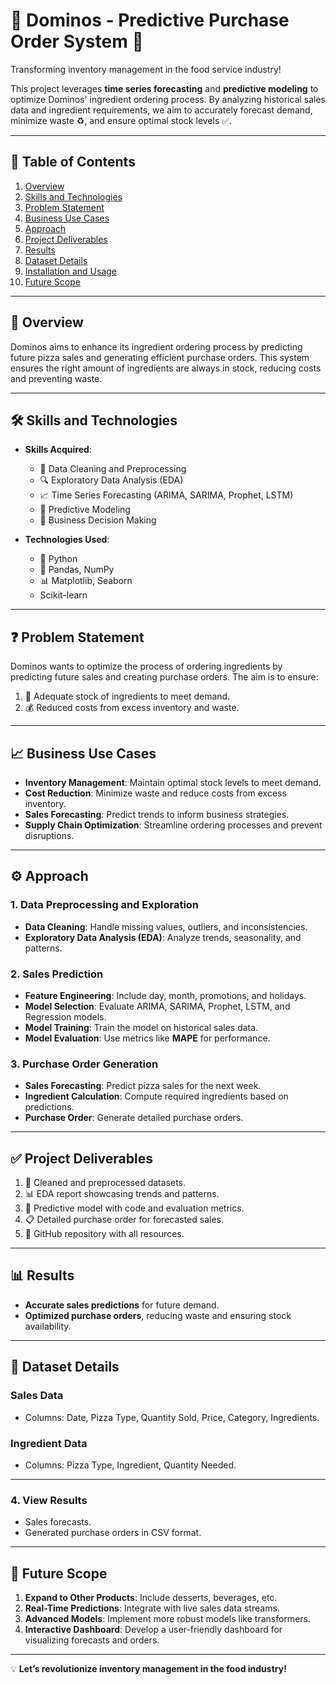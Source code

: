 
# 🍕 **Dominos - Predictive Purchase Order System** 🚀  

Transforming inventory management in the food service industry!  

This project leverages **time series forecasting** and **predictive modeling** to optimize Dominos' ingredient ordering process. By analyzing historical sales data and ingredient requirements, we aim to accurately forecast demand, minimize waste ♻️, and ensure optimal stock levels ✅.

---

## 🌟 **Table of Contents**  
1. [Overview](#overview)  
2. [Skills and Technologies](#skills-and-technologies)  
3. [Problem Statement](#problem-statement)  
4. [Business Use Cases](#business-use-cases)  
5. [Approach](#approach)  
6. [Project Deliverables](#project-deliverables)  
7. [Results](#results)  
8. [Dataset Details](#dataset-details)  
9. [Installation and Usage](#installation-and-usage)  
10. [Future Scope](#future-scope)  

---

## 📝 **Overview**  
Dominos aims to enhance its ingredient ordering process by predicting future pizza sales and generating efficient purchase orders. This system ensures the right amount of ingredients are always in stock, reducing costs and preventing waste.  

---

## 🛠️ **Skills and Technologies**  

- **Skills Acquired**:  
  - 🧹 Data Cleaning and Preprocessing  
  - 🔍 Exploratory Data Analysis (EDA)  
  - 📈 Time Series Forecasting (ARIMA, SARIMA, Prophet, LSTM)  
  - 🤖 Predictive Modeling  
  - 🏢 Business Decision Making  

- **Technologies Used**:  
  - 🐍 Python  
  - 🐼 Pandas, NumPy  
  - 📊 Matplotlib, Seaborn  
  - Scikit-learn  

---

## ❓ **Problem Statement**  
Dominos wants to optimize the process of ordering ingredients by predicting future sales and creating purchase orders. The aim is to ensure:  
1. 🍕 Adequate stock of ingredients to meet demand.  
2. 💰 Reduced costs from excess inventory and waste.  

---

## 📈 **Business Use Cases**  
- **Inventory Management**: Maintain optimal stock levels to meet demand.  
- **Cost Reduction**: Minimize waste and reduce costs from excess inventory.  
- **Sales Forecasting**: Predict trends to inform business strategies.  
- **Supply Chain Optimization**: Streamline ordering processes and prevent disruptions.  

---

## ⚙️ **Approach**  

### 1. **Data Preprocessing and Exploration**  
- **Data Cleaning**: Handle missing values, outliers, and inconsistencies.  
- **Exploratory Data Analysis (EDA)**: Analyze trends, seasonality, and patterns.  

### 2. **Sales Prediction**  
- **Feature Engineering**: Include day, month, promotions, and holidays.  
- **Model Selection**: Evaluate ARIMA, SARIMA, Prophet, LSTM, and Regression models.  
- **Model Training**: Train the model on historical sales data.  
- **Model Evaluation**: Use metrics like **MAPE** for performance.  

### 3. **Purchase Order Generation**  
- **Sales Forecasting**: Predict pizza sales for the next week.  
- **Ingredient Calculation**: Compute required ingredients based on predictions.  
- **Purchase Order**: Generate detailed purchase orders.  

---

## ✅ **Project Deliverables**  
1. 🧹 Cleaned and preprocessed datasets.  
2. 📊 EDA report showcasing trends and patterns.  
3. 🤖 Predictive model with code and evaluation metrics.  
4. 📋 Detailed purchase order for forecasted sales.  
5. 📁 GitHub repository with all resources.  

---

## 📊 **Results**  
- **Accurate sales predictions** for future demand.  
- **Optimized purchase orders**, reducing waste and ensuring stock availability.  

---

## 📂 **Dataset Details**  
### **Sales Data**  
- Columns: Date, Pizza Type, Quantity Sold, Price, Category, Ingredients.  

### **Ingredient Data**  
- Columns: Pizza Type, Ingredient, Quantity Needed.  

---

### **4. View Results**  
- Sales forecasts.  
- Generated purchase orders in CSV format.  

---

## 🚀 **Future Scope**  
1. **Expand to Other Products**: Include desserts, beverages, etc.  
2. **Real-Time Predictions**: Integrate with live sales data streams.  
3. **Advanced Models**: Implement more robust models like transformers.  
4. **Interactive Dashboard**: Develop a user-friendly dashboard for visualizing forecasts and orders.  

---

💡 **Let’s revolutionize inventory management in the food industry!** 
